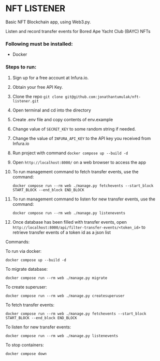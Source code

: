 # NFT LISTENER

Basic NFT Blockchain app, using Web3.py.

Listen and record transfer events for Bored Ape Yacht Club (BAYC) NFTs


### Following must be installed:

- Docker


### Steps to run:

1. Sign up for a free account at Infura.io.
2. Obtain your free API Key.
3. Clone the repo `git clone git@github.com:jonathantumulak/nft-listener.git`
4. Open terminal and cd into the directory
5. Create .env file and copy contents of env.example
6. Change value of `SECRET_KEY` to some random string if needed.
7. Change the value of `INFURA_API_KEY` to the API key you received from Infura.io
8. Run project with command `docker compose up --build -d`
9. Open `http://localhost:8000/` on a web browser to access the app
10. To run management command to fetch transfer events, use the command:

    `docker compose run --rm web ./manage.py fetchevents --start_block START_BLOCK --end_block END_BLOCK`
11. To run management command to listen for new transfer events, use the command:

    `docker compose run --rm web ./manage.py listenevents`
12. Once database has been filled with transfer events, 
open `http://localhost:8000/api/filter-transfer-events/<token_id>` to retrieve transfer events of a token id as a json list


Commands:

To run via docker:

```
docker compose up --build -d
```

To migrate database:

```
docker compose run --rm web ./manage.py migrate
```

To create superuser:

```
docker compose run --rm web ./manage.py createsuperuser
```

To fetch transfer events:

```
docker compose run --rm web ./manage.py fetchevents --start_block START_BLOCK --end_block END_BLOCK
```

To listen for new transfer events:

```
docker compose run --rm web ./manage.py listenevents
```

To stop containers:

```
docker compose down
```
